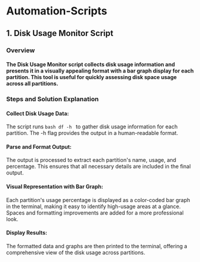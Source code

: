 # Automation-Scripts

## 1. Disk Usage Monitor Script
### Overview
#### The Disk Usage Monitor script collects disk usage information and presents it in a visually appealing format with a bar graph display for each partition. This tool is useful for quickly assessing disk space usage across all partitions.

### Steps and Solution Explanation
#### Collect Disk Usage Data: 
The script runs ```bash df -h ``` to gather disk usage information for each partition. The -h flag provides the output in a human-readable format.

#### Parse and Format Output: 
The output is processed to extract each partition's name, usage, and percentage. This ensures that all necessary details are included in the final output.

#### Visual Representation with Bar Graph: 
Each partition's usage percentage is displayed as a color-coded bar graph in the terminal, making it easy to identify high-usage areas at a glance. Spaces and formatting improvements are added for a more professional look.

#### Display Results: 
The formatted data and graphs are then printed to the terminal, offering a comprehensive view of the disk usage across partitions.
